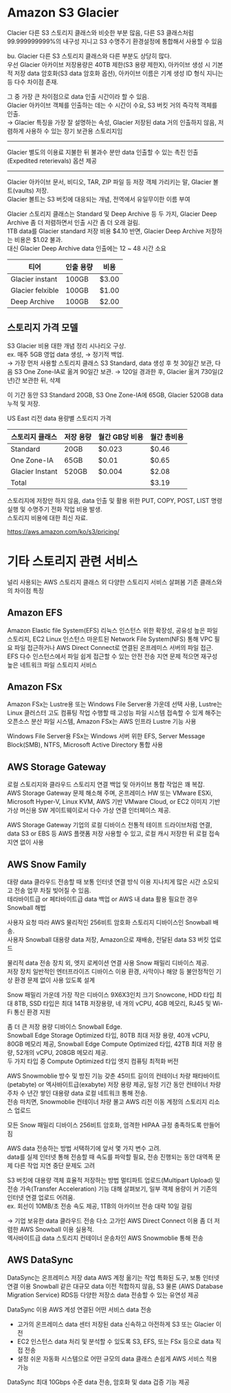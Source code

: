 # Amazon S3 Glacier

Clacier 다른 S3 스토리지 클래스와 비슷한 부분 많음, 다른 S3 클래스처럼 99.999999999%의 내구성 지니고 S3 수명주기 환경설정에 통합해서 사용할 수 있음

bu. Glacier 다른 S3 스토리지 클래스와 다른 부분도 상당히 많다.  
우선 Glacier 아카이브 저장용량은 40TB 제한(S3 용량 제한X), 아카이브 생성 시 기본적 저장 data 암호화(S3 data 암호화 옵션), 아카이브 이름은 기계 생성 ID 형식 지니는 등 다수 차이점 존재.

그 중 가장 큰 차이점으로 data 인출 시간이라 할 수 있음.  
Glacier 아카이브 객체를 인출하는 데는 수 시간이 수요, S3 버킷 거의 즉각적 객체를 인출.   
→ Glacier 특징을 가장 잘 설명하는 속성, Glacier 저장된 data 거의 인출하지 않음, 저렴하게 사용하 수 있는 장기 보관용 스토리지임

---

Glacier 별도의 이용료 지불한 뒤 불과수 분만 data 인출할 수 있는 촉진 인출(Expedited reterievals) 옵션 제공

---

Glacier 아카이브 문서, 비디오, TAR, ZIP 파일 등 저장 객체 가리키는 말, Glacier 볼트(vaults)  저장.  
Glacier 볼트는 S3 버킷에 대응되는 개념, 전역에서 유일무이한 이름 부여

Glacier 스토리지 클래스는 Standard 및 Deep Archive 등 두 가지, Glacier Deep Archive 좀 더 저렴하면서 인출 시간 좀 더 오래 걸림.  
1TB data를 Glacier standard 저장 비용 $4.10 반면, Glacier Deep Archive 저장하는 비용은 $1.02 불과.  
대신 Glacier Deep Archive data 인출에는 12 ~ 48 시간 소요

| 티어 | 인출 용량 | 비용 |
| --- | --- | --- |
| Glacier instant | 100GB | $3.00 |
| Glacier felxible | 100GB | $1.00 |
| Deep Archive | 100GB | $2.00 |

## 스토리지 가격 모델

S3 Glacier 비용 대한 개념 정리 시나리오 구상.  
ex. 매주 5GB 영업 data 생성, → 정기적 백업.  
→ 가장 먼저 사용할 스토리지 클래스 S3 Standard, data 생성 후 첫 30일간 보관, 다음 S3 One Zone-IA로 옮겨 90일간 보관.  → 120일 경과한 후, Glacier 옮겨 730일(2년)간 보관한 뒤, 삭제

이 기간 동안 S3 Standard 20GB, S3 One Zone-IA에 65GB, Glacier 520GB data 누적 및 저장. 

US East 리전 data 용량별 스토리지 가격

| 스토리지 클래스 | 저장 용량 | 월간 GB당 비용 | 월간 총비용 |
| --- | --- | --- | --- |
| Standard | 20GB | $0.023 | $0.46 |
| One Zone-IA | 65GB | $0.01 | $0.65 |
| Glacier Instant | 520GB | $0.004 | $2.08 |
| Total |  |  | $3.19 |

스토리지에 저장만 하지 않음, data 인출 및 활용 위한 PUT, COPY, POST, LIST 명령 실행 및 수명주기 전화 작업 비용 발생.  
스토리지 비용에 대한 최신 자료.

https://aws.amazon.com/ko/s3/pricing/

# 기타 스토리지 관련 서비스

널리 사용되는 AWS 스토리지 클래스 외 다양한 스토리지 서비스 살펴봄 기존 클래스와의 차이점 특징

## Amazon EFS

Amazon Elastic file System(EFS) 리눅스 인스턴스 위한 확장성, 공유성 높은 파일 스토리지, EC2 Linux 인스턴스 마운트된 Network File System(NFS) 통해 VPC 필요 파일 접근하거나 AWS Direct Connect로 연결된 온프레미스 서버의 파일 접근.  
EFS 다수 인스턴스에서 파일 쉽게 접근할 수 있는 안전 전송 지연 문제 적으면 재구성 높은 네트워크 파일 스토리지 서비스

## Amazon FSx

Amazon FSx는 Lustre용 또는 Windows File Server용 가운데 선택 사용, Lustre는 Linux 클러스터 고도 컴퓨팅 작업 수행할 때 고성능 파일 시스템 접속할 수 있게 해주는 오픈소스 분산 파일 시스템, Amazon FSx는 AWS 인프라 Lustre 기능 사용

Windows File Server용 FSx는 Windows 서버 위한 EFS, Server Message Block(SMB), NTFS, Microsoft Active Directory 통합 사용

## AWS Storage Gateway

로컬 스토리지와 클라우드 스토리지 연결 백업 및 아카이브 통합 작업은 꽤 복잡.  
AWS Storage Gateway 문제 해소해 주며, 온프레미스 HW 또는 VMware ESXi, Microsoft Hyper-V, Linux KVM, AWS 기반 VMware Cloud, or EC2 이미지 기반 가상 머신용 SW 게이트웨이로서 다수 가상 연결 인터페이스 제공.

AWS Storage Gateway 기업의 로컬 디바이스 전통적 테이프 드라이브처럼 연결, data S3 or EBS 등 AWS 플랫폼 저장 사용할 수 있고, 로컬 캐시 저장한 뒤 로컬 접속 지연 없이 사용

## AWS Snow Family

대량 data 클라우드 전송할 때 보통 인터넷 연결 방식 이용 지나치게 많은 시간 소모되고 전송 업무 차질 빚어질 수 있음.    
테라바이트급 or 페타바이트급 data 백업 or AWS 내 data 활용 필요한 경우 Snowball 해법

사용자 요청 따라 AWS 물리적인 256비트 암호화 스토리지 디바이스인 Snowball 배송.  
사용자 Snowball 대용량 data 저장, Amazon으로 재배송, 전달된 data S3 버킷 업로드

물리적 data 전송 장치 외, 엣지 로케이션 연결 사용 Snow 패밀리 디바이스 제공.  
저장 장치 일반적인 엔터프라이즈 디바이스 이용 환경, 사막이나 해양 등 불안정적인 기상 환경 문제 없이 사용 있도록 설계

Snow 패밀리 가운데 가장 작은 디바이스 9X6X3인치 크기 Snowcone, HDD 타입 최대 8TB, SSD 타입은 최대 14TB 저장용량, 네 개의 vCPU, 4GB 메모리, RJ45 및 Wi-Fi 통신 환경 지원

좀 더 큰 저장 용량 디바이스 Snowball Edge.  
Snowball Edge Storage Optimized 타입, 80TB 최대 저장 용량, 40개 vCPU, 80GB 메모리 제공, Snowball Edge Compute Optimized 타입, 42TB 최대 저장 용량, 52개의 vCPU, 208GB 메모리 제공.  
두 가지 타입 중 Compute Optimized 타입 엣지 컴퓨팅 최적화 버전

AWS Snowmoblie 방수 및 방진 기능 갖춘 45미트 길이의 컨테이너 차량 패타바이트(petabyte) or 엑사바이트급(exabyte) 저장 용량 제공, 일정 기간 동안 컨테이너 차량 주차 수 년간 쌓인 대용량 data 로컬 네트워크 통해 전송.  
전송 마치면, Snowmoblie 컨테이너 차량 몰고  AWS 리전 이동 계정의 스토리지 리소스 업로드

모든 Snow 패밀리 디바이스 256비트 암호화, 엄격한 HIPAA 규정 충족하도록 만들어짐

AWS data 전송하는 방법 서택하기에 앞서 몇 가지 변수 고려.  
data를 실제 인터넷 통해 전송할 때 속도를 파악할 필요, 전송 진행되는 동안 대역폭 문제 다른 작업 지연 중단 문제도 고려

S3 버킷에 대용량 객체 효율적 저장하는 방법 멀티파트 업로드(Multipart Upload) 및 전송 가속(Transfer Acceleration) 기능 대해 살펴보기, 일부 객체 용량이 커 기존의 인터넷 연결 업로드 어려움.  
ex. 회선이 10MB/초 전송 속도 제공, 1TB의 아카이브 전송 대략 10일 걸림

→ 기업 보유한 data 클라우드 전송 다소 고가인 AWS Direct Connect 이용 좀 더 저렴한 AWS Snowball 이용 실용적.  
엑사바이트급 data 스토리지 컨테이너 운송차인 AWS Snowmoblie 통해 전송

## AWS DataSync

DataSync는 온프레미스 저장 data AWS 계정 옮기는 작업 특화된 도구, 보통 인터넷 연결 이용 Snowball 같은 대규모 data 이전 적합하지 않음, S3 물론 (AWS Database Migration Service) RDS등 다양한 저장소 data 전송할 수 있는 유연성 제공

DataSync 이용 AWS 계성 연결된 어떤 서비스 data 전송

- 고가의 온프레미스 data 센터 저장된 data 신속하고 아전하게 S3 또는 Glacier 이전
- EC2 인스턴스 data 처리 및 분석할 수 있도록 S3, EFS, 또는 FSx 등으로 data 직접 전송
- 설정 쉬운 자동화 시스템으로 어떤 규모의 data 클래스 손쉽게 AWS 서비스 적용 가능

DataSync 최대 10Gbps 수준 data 전송, 암호화 및 data 겁증 기능 제공
